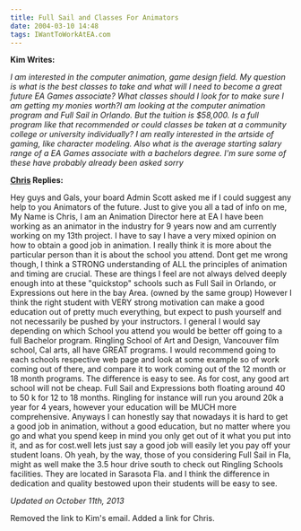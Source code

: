 ```yaml
---
title: Full Sail and Classes For Animators
date: 2004-03-10 14:48
tags: IWantToWorkAtEA.com
---
```

**Kim Writes:** 

*I am interested in the computer animation, game design field. My question is what is the best classes to take and what will I need to become a great future EA Games associate? What classes should I look for to make sure I am getting my monies worth?I am looking at the computer animation program and Full Sail in Orlando. But the tuition is $58,000. Is a full program like that recommended or could classes be taken at a community college or university individually? I am really interested in the artside of gaming, like character modeling. Also what is the average starting salary range of a EA Games associate with a bachelors degree. I'm sure some of these have probably already been asked sorry*

**[Chris][1] Replies:** 

Hey guys and Gals, your board Admin Scott asked me if I could suggest any help to you Animators of the future. Just to give you all a tad of info on me, My Name is Chris, I am an Animation Director here at EA I have been working as an animator in the industry for 9 years now and am currently working on my 13th project. I have to say I have a very mixed opinion on how to obtain a good job in animation. I really think it is more about the particular person than it is about the school you attend. Dont get me wrong though, I think a STRONG understanding of ALL the principles of animation and timing are crucial. These are things I feel are not always delved deeply enough into at these "quickstop" schools such as Full Sail in Orlando, or Expressions out here in the bay Area. (owned by the same group) However I think the right student with VERY strong motivation can make a good education out of pretty much everything, but expect to push yourself and not necessarily be pushed by your instructors. I general I would say depending on which School you attend you would be better off going to a full Bachelor program. Ringling School of Art and Design, Vancouver film school, Cal arts, all have GREAT programs. I would recommend going to each schools respective web page and look at some example so of work coming out of there, and compare it to work coming out of the 12 month or 18 month programs. The difference is easy to see. As for cost, any good art school will not be cheap. Full Sail and Expressions both floating around 40 to 50 k for 12 to 18 months. Ringling for instance will run you around 20k a year for 4 years, however your education will be MUCH more comprehensive. Anyways I can honestly say that nowadays it is hard to get a good job in animation, without a good education, but no matter where you go and what you spend keep in mind you only get out of it what you put into it, and as for cost.well lets just say a good job will easily let you pay off your student loans. Oh yeah, by the way, those of you considering Full Sail in Fla, might as well make the 3.5 hour drive south to check out Ringling Schools facilities. They are located in Sarasota Fla. and I think the difference in dedication and quality bestowed upon their students will be easy to see.

*Updated on October 11th, 2013*

Removed the link to Kim's email. Added a link for Chris.

 [1]: http://www.mobygames.com/developer/sheet/view/developerId,43181/
